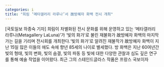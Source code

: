 ```yaml
---
categories: i
title: "희림 ‘메타갤러리 라루나’서 故방혜자 화백 전시 개최"
---
```

[국토일보 하종숙 기자] 희림이 차별화된 전시 문화를 위해 운영하고 있는 ‘메타갤러리 라루나(Metagallery LaLuna)’가 ‘빛의 화가’로 불린 재불화가 故방혜자 화백의 마지막 가는 길을 기리며 전시회를 개최한다.‘빛의 화가’로 알려진 재불작가 故방혜자 화백이 지난 15일 많은 이들의 애도 속에 향년 85세의 나이로 별세했다. 방 화백은 지난 60여년간 빛의 형태, 빛의 변화, 빛의 숨결, 빛의 파동 등 빛에 대한 다양한 관찰과 심도 깊은 연구를 통해 예술 작업을 이어왔다. 최근 그의 스테인드글라스 작품은 프랑스 국보이자